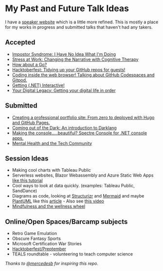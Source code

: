 # My Past and Future Talk Ideas

I have a [speaker website](https://rosslarson.com/) which is a little more refined.  This is mostly a place for my works in progress and submitted talks that haven't had any takers.



## Accepted
* [Impostor Syndrome: I Have No Idea What I'm Doing](./SoftSkills/ImpostorSyndrome-NoIdea.md)
* [Stress at Work: Changing the Narrative with Cognitive Therapy](./SoftSkills/WorkStress-CognitiveTherapy.md)
* [How about a Go?](./SoftSkills/Golang.md)
* [Hacktoberfest: Tidying up your GitHub repos for guests!](./SoftSkills/Hacktoberfest-HOWTO.md)
* [Coding inside the web browser! Talking about GitHub Codespaces and Gitpod.](./HardSkills/WebBrowserCoding-Codespaces-Gitpod.md)
* [Getting (.NET) Interactive!](./HardSkills/DotNetInteractiveNotebooks.md)
* [Your Digital Legacy: Getting your digital life in order](./SoftSkills/DigitalLegacy.md)

## Submitted
* [Creating a professional portfolio site: From zero to deployed with Hugo and GitHub Pages.](./HardSkills/ProfileSiteWithHugo.md)
* [Coming out of the Dark: An introduction to Darklang](./HardSkills/Darklang.md)
* [Making the console.....beautiful? Spectre Console for .NET console apps.](./HardSkills/SpectreConsoleAndDotnet.md)
* [Mental Health and the Tech Community](./SoftSkills/MentalHealthInTech.md)

## Session Ideas
* Making cool charts with Tableau Public
* Serverless websites, Blazor Webassembly and Azure Static Web Apps [like this tutorial](https://learn.microsoft.com/en-us/training/paths/azure-static-web-apps/)
* Cool ways to look at data quickly. (examples: Tableau Public, SandDance)
* Diagrams as code, looking at [Structurizr](https://www.structurizr.com/) and [Mermaid](https://mermaid.js.org/) and maybe [PlantUML](https://plantuml.com/) like this [article](https://dev.to/simonbrown/modelling-software-architecture-with-plantuml-56fc) - Also see [this video](https://youtu.be/Za1-v4Zkq5E?si=A6r7NGN0dEisZA2u)
* [Mindfulness and the wellness wheel](./SoftSkills/Mindfulness-WellnessWheel.md)


## Online/Open Spaces/Barcamp subjects
* Retro Game Emulation
* Obscure Fantasy Sports
* Microsoft Certification War Stories
* [Hacktoberfest/Preptember](./SoftSkills/Hacktoberfest-HOWTO.md)
* TEALS roundtable - volunteering to teach computer science






*Thanks to [@mercedesb](https://github.com/mercedesb) for inspiring this repo.*
